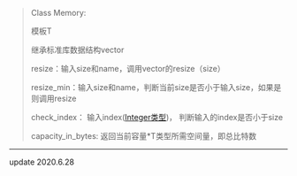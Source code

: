 > Class Memory:
>
> 模板T
>
> 继承标准库数据结构vector<T>
>
> resize：输入size和name，调用vector的resize（size）
>
> resize_min：输入size和name，判断当前size是否小于输入size，如果是则调用resize
>
> check_index： 输入index([Integer类型](../Math/Integer_h.md]))， 判断输入的index是否小于size
>
> capacity_in_bytes: 返回当前容量*T类型所需空间量，即总比特数

***

update 2020.6.28
